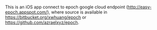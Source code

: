 This is an iOS app connect to epoch google cloud endpoint (http://easy-epoch.appspot.com/), where source is available in https://bitbucket.org/xwhuang/epoch or https://github.com/azraelxyz/epoch.